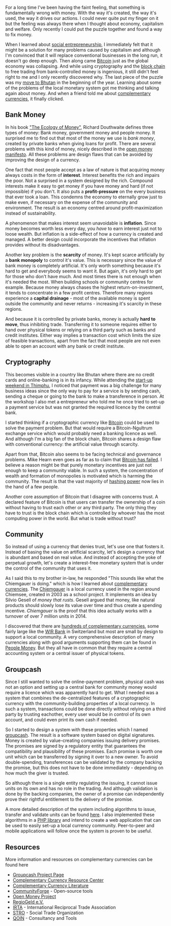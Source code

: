 For a long time I've been having the faint feeling, that something is fundamentally wrong with money. With the way it's created, the way it's used, the way it drives our actions. I could never quite put my finger on it but the feeling was always there when I thought about economy, capitalism and welfare. Only recently I could put the puzzle together and found a way to fix money.

When I learned about [social entrepreneurship], I immediately felt that it might be a solution for many problems caused by capitalism and although I'm convinced that it will replace conventional businesses in the long run, it doesn't go deep enough. Then along came [Bitcoin] just as the global economy was collapsing. And while using cryptography and the [block chain] to free trading from bank-controlled money is ingenious, it still didn't feel right to me and I only recently discovered why. The last piece of the puzzle was my [move to Bhutan][bhutan] in the beginning of the year. Learning about some of the problems of the local monetary system got me thinking and talking again about money. And when a friend told me about [complementary currencies], it finally clicked.

[social entrepreneurship]: https://en.wikipedia.org/wiki/Social_entrepreneurship
[Bitcoin]: https://bitcoin.org/
[block chain]: https://en.wikipedia.org/wiki/Block_chain_(database)
[complementary currencies]: https://en.wikipedia.org/wiki/Complementary_currency
[bhutan]: http://blog.rtens.org/category/bhutan.html

## Bank Money

In his book ["The Ecology of Money"][eom], Richard Douthwaite defines three types of money: Bank money, government money and people money. It surprised me to find out that most of the money we use is *bank money*, created by private banks when giving loans for profit. There are several problems with this kind of money, nicely described in the [open money manifesto][manifesto]. All these problems are design flaws that can be avoided by improving the design of a currency.

One fact that most people accept as a law of nature is that acquiring money always costs in the form of **interest**. Interest benefits the rich and impairs the poor. Not a surprised in a system designed by the rich. Compound interests make it easy to get money if you have money and hard (if not impossible) if you don't. It also puts a **profit-pressure** on the every business that ever took a loan. This condemns the economy to eternally grow just to make even, if necessary on the expense of the community and environment. The result is an economy centred around profit-maximization instead of sustainability.

A phenomenon that makes interest seem unavoidable is **inflation**. Since money becomes worth less every day, you *have* to earn interest just not to loose wealth. But inflation is a side-effect of how a currency is created and managed. A better design could incorporate the incentives that inflation provides without its disadvantages.

Another key problem is the **scarcity** of money. It's kept scarce artificially by a **bank monopoly** to control it's value. This is necessary since the value of bank money is completely artificial. It's only worth something because it's hard to get and everybody seems to want it. But again, it's only hard to get for those who don't have much. And most times there is not enough when it's needed the most. When building schools or community centres for example. Because money always chases the highest return-on-investment, it tends to concentrate in a few profit centres. Therefore many regions experience a **capital drainage** - most of the available money is spent outside the community and never returns - increasing it's scarcity in these regions.

And because it is controlled by private banks, money is actually **hard to move**, thus inhibiting trade. Transferring it to someone requires either to hand over physical tokens or relying on a third party such as banks and credit institutes. Either way implies a transaction cost which limits the size of feasible transactions, apart from the fact that most people are not even able to open an account with any bank or credit institute.

[eom]: http://www.feasta.org/documents/moneyecology/contents.htm
[manifesto]: http://www.openmoney.org/top/omanifesto.html

## Cryptography

This becomes visible in a country like Bhutan where there are no credit cards and online-banking is in its infancy. While attending the [start-up weekend in Thimphu][swthimphu], I noticed that payment was a big challenge for many business ideas since the only way to pay for a service is by sending cash, sending a cheque or going to the bank to make a transference in person. At the workshop I also met a entrepreneur who told me he once tried to set-up a payment service but was not granted the required licence by the central bank.

I started thinking if a cryptographic currency like [Bitcoin] could be used to solve the payment problem. But that would require a Bitcoin-Ngultrum exchange service which would probably need a banking licence as well. And although I'm a big fan of the block chain, Bitcoin shares a design flaw with conventional currency: the artificial value through scarcity.

Apart from that, Bitcoin also seems to be facing technical and governance problems. Mike Hearn even goes as far as to claim that [Bitcoin has failed][hearn]. I believe a reason might be that purely monetary incentives are just not enough to keep a community viable. In such a system, the concentration of wealth and formation of monopolies is motivated which is harming the community. The result is that the vast majority of [hashing power] now lies in the hand of a few people.

Another core assumption of Bitcoin that I disagree with concerns trust. A declared feature of Bitcoin is that users can transfer the ownership of a coin without having to trust each other or any third party. The only thing they have to trust is the block chain which is controlled by whoever has the most computing power in the world. But what is trade without trust?

[swthimphu]: http://www.up.co/communities/bhutan/thimphu-bhutan/startup-weekend/7382
[hearn]: https://medium.com/@octskyward/the-resolution-of-the-bitcoin-experiment-dabb30201f7
[hashing power]: https://bitcoin.org/en/vocabulary#hash-rate

## Community

So instead of using a currency that denies trust, let's use one that fosters it. Instead of basing the value on artificial scarcity, let's design a currency that is abundant and based on real value. And instead of accepting the yoke of perpetual growth, let's create a interest-free monetary system that is under the control of the community that uses it.

As I said this to my brother in-law, he responded "This sounds like what the Chiemgauer is doing." which is how I learned about [complementary currencies]. The [Chiemgauer] is a local currency used in the region around Chiemsee, created in 2003 as a school project. It implements an idea by Silvio Gesell of *money that rusts*. Gesell argued that money, like natural products should slowly lose its value over time and thus create a spending incentive. *Chiemgauer* is the proof that this idea actually works with a turnover of over 7 million units in 2014.

I discovered that there are [hundreds of complementary currencies][list], some fairly large like the [WIR Bank] in Switzerland but most are small by design to support a local community. A very comprehensive description of many currencies along with good arguments supporting them can be found in [People Money]. But they all have in common that they require a central accounting system or a central issuer of physical tokens.

[Chiemgauer]: http://www.chiemgauer.info/
[list]: https://en.wikipedia.org/wiki/Local_currency#List_of_local_currencies
[WIR Bank]: http://www.wir.ch
[People Money]: http://www.lietaer.com/writings/books/people-money/

## Groupcash

Since I still wanted to solve the online-payment problem, physical cash was not an option and setting up a central bank for community money would require a licence which was apparently hard to get. What I needed was a system that combines the de-centralized features of a cryptographic currency with the community-building properties of a local currency. In such a system, transactions could be done directly without relying on a third party by trusting eachother, every user would be in control of its own account, and could even print its own cash if needed.

So I started to design a system with these properties which I named [groupcash]. The result is a software system based on digital signatures. Money is created by value-creating companies issuing delivery promises. The promises are signed by a regulatory entity that guarantees the compatibility and plausibility of these promises. Each promise is worth one unit which can be transferred by signing it over to a new owner. To avoid double-spending, transferences can be validated by the company backing the promise, but this does not have to be done immediately - depending on how much the giver is trusted.

So although there is a single entity regulating the issuing, it cannot issue units on its own and has no role in the trading. And although validation is done by the backing companies, the owner of a promise can independently prove their rightful entitlement to the delivery of the promise.

A more detailed description of the system including algorithms to issue, transfer and validate units can be found [here][whitepaper]. I also implemented these algorithms in a [PHP library] and intend to create a web application that can be used to easily set-up a local currency community. Peer-to-peer and mobile applications will follow once the system is proven to be useful.

[groupcash]: https://github.com/groupcash/
[whitepaper]: https://github.com/groupcash/core/
[PHP library]: https://github.com/groupcash/php/

## Resources

More information and resources on complementary currencies can be found here

- [Groupcash Project Page](http://groupcash.org)
- [Complementary Currency Resource Center](http://complementarycurrency.org)
- [Complementary Currency Literature](http://cc-literature.de)
- [CommunityForge](http://CommunityForge.net/en) - Open-source tools
- [Open Money Project](http://openmoney.org)
- [RegioGeld e.V.](http://regiogeld.de)
- [IRTA](http://irta.com) - International Reciprocal Trade Association
- [STRO](http://socialtrade.org) - Social Trade Organization
- [QOIN](http://qoin.org) - Consultancy and Tools
